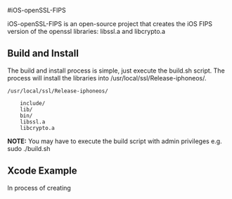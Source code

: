 #iOS-openSSL-FIPS

iOS-openSSL-FIPS is an open-source project that creates the iOS FIPS version of the openssl libraries: libssl.a and libcrypto.a 

## Build and Install

The build and install process is simple, just execute the build.sh script. The process will install the libraries into /usr/local/ssl/Release-iphoneos/.  

	/usr/local/ssl/Release-iphoneos/

		include/
		lib/
		bin/
		libssl.a
		libcrypto.a
  
**NOTE:** You may have to execute the build script with admin privileges e.g. sudo ./build.sh


## Xcode Example

In process of creating